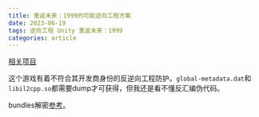 ```yaml
---
title: 重返未来：1999的可能逆向工程方案
date: 2023-06-19
tags: 逆向工程 Unity 重返未来：1999
categories: article
---
```


[相关项目](https://github.com/66hh/1999decrypt)

这个游戏有着不符合其开发商身份的反逆向工程防护。`global-metadata.dat`和`libil2cpp.so`都需要dump才可获得，但我还是看不懂反汇编伪代码。

bundles解密[参考](https://github.com/66hh/1999decrypt/blob/main/cb3-decrypt.py)。

